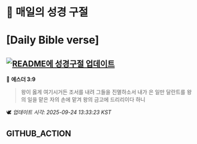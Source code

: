# 🙏 매일의 성경 구절
# [Daily Bible verse]
## [![README에 성경구절 업데이트](https://github.com/DONGSUKA/first_test/actions/workflows/update-readme-bible.yml/badge.svg)](https://github.com/DONGSUKA/first_test/actions/workflows/update-readme-bible.yml)
<!-- START_BIBLE_VERSE -->
📖 **에스더 3:9**
> 왕이 옳게 여기시거든 조서를 내려 그들을 진멸하소서 내가 은 일만 달란트를 왕의 일을 맡은 자의 손에 맡겨 왕의 금고에 드리리이다 하니

🕊️ _업데이트 시각: 2025-09-24 13:33:23 KST_
  <!-- END_BIBLE_VERSE -->
## GITHUB_ACTION

